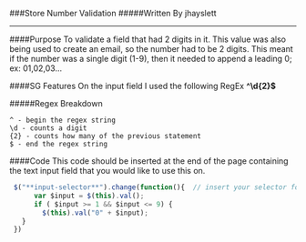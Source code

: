 ###Store Number Validation
#####Written By jhayslett
___
####Purpose
To validate a field that had 2 digits in it. This value was also being used to create an email, so the number had to be 2 digits. This meant if the number was a single digit (1-9), then it needed to append a leading 0; ex: 01,02,03...

####SG Features
On the input field I used the following RegEx  **^\d{2}$**

#####Regex Breakdown
```regex
^ - begin the regex string  
\d - counts a digit  
{2} - counts how many of the previous statement  
$ - end the regex string
```

####Code
This code should be inserted at the end of the page containing the text input field that you would like to use this on.
```javascript
 $("**input-selector**").change(function(){  // insert your selector for the text input field in the bold  
	  var $input = $(this).val();  
	  if ( $input >= 1 && $input <= 9) {  
	    $(this).val("0" + $input);  
   }  
 })
```

